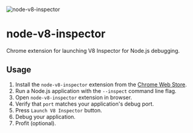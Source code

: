 ![node-v8-inspector](https://github.com/continuationlabs/node-v8-inspector/raw/master/logo-128.png)

# node-v8-inspector

Chrome extension for launching V8 Inspector for Node.js debugging.

## Usage

1. Install the `node-v8-inspector` extension from the [Chrome Web Store](https://chrome.google.com/webstore/detail/nodejs-v8-inspector/lfnddfpljnhbneopljflpombpnkfhggl).
2. Run a Node.js application with the `--inspect` command line flag.
3. Open `node-v8-inspector` extension in browser.
4. Verify that `port` matches your application's debug port.
5. Press `Launch V8 Inspector` button.
6. Debug your application.
7. Profit (optional).
